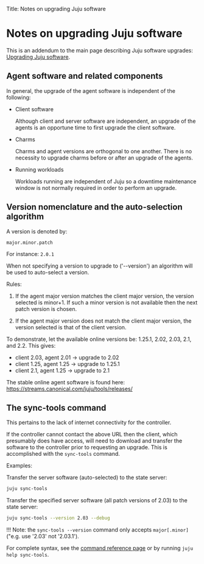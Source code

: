 Title: Notes on upgrading Juju software  


# Notes on upgrading Juju software

This is an addendum to the main page describing Juju software upgrades:
[Upgrading Juju software](./models-upgrade.html).


## Agent software and related components

In general, the upgrade of the agent software is independent of the following:

- Client software

    Although client and server software are independent, an upgrade of the
    agents is an opportune time to first upgrade the client software.

- Charms

    Charms and agent versions are orthogonal to one another. There is no
    necessity to upgrade charms before or after an upgrade of the agents.

- Running workloads

    Workloads running are independent of Juju so a downtime maintenance window
    is not normally required in order to perform an upgrade.


## Version nomenclature and the auto-selection algorithm

A version is denoted by:

`major.minor.patch`

For instance: `2.0.1`

When not specifying a version to upgrade to ('--version') an algorithm will be
used to auto-select a version.

Rules:

1. If the agent major version matches the client major version, the version
   selected is minor+1. If such a minor version is not available then the next
   patch version is chosen.

1. If the agent major version does not match the client major version, the
   version selected is that of the client version.

To demonstrate, let the available online versions be: 1.25.1, 2.02, 2.03, 2.1, 
and 2.2. This gives:

- client 2.03, agent 2.01 -> upgrade to 2.02
- client 1.25, agent 1.25 -> upgrade to 1.25.1
- client 2.1, agent 1.25 -> upgrade to 2.1

The stable online agent software is found here:
https://streams.canonical.com/juju/tools/releases/


## The sync-tools command

This pertains to the lack of internet connectivity for the controller.

If the controller cannot contact the above URL then the client, which
presumably does have access, will need to download and transfer the software
to the controller prior to requesting an upgrade. This is accomplished with
the `sync-tools` command.

Examples:

Transfer the server software (auto-selected) to the state server:

```bash
juju sync-tools
```

Transfer the specified server software (all patch versions of 2.03) to the
state server:

```bash
juju sync-tools --version 2.03 --debug
```

!!! Note: the `sync-tools --version` command only accepts `major[.minor]`
("e.g. use '2.03' not '2.03.1').

For complete syntax, see the [command reference page](./commands.html#sync-tools)
or by running `juju help sync-tools`.
